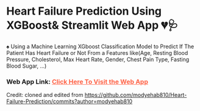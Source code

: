 # Heart Failure Prediction Using XGBoost& Streamlit Web App 💔🩺
♠ Using a Machine Learning XGboost Classification Model to Predict If The Patient Has Heart Failure or Not From a Features like(Age, Resting Blood Pressure, Cholesterol, Max Heart Rate, Gender, Chest Pain Type, Fasting Blood Sugar, ...)

### Web App Link: <a href = "[https://heart-failure-prediction-fg9g.onrender.com]" style = "color: tomato">Click Here To Visit the Web App</a>

Credit: cloned and edited from https://github.com/modyehab810/Heart-Failure-Prediction/commits?author=modyehab810


